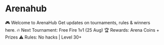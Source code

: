 # Arenahub
🎮 Welcome to ArenaHub Get updates on tournaments, rules &amp; winners here.  🔥 Next Tournament: Free Fire 1v1 (25 Aug) 🏆 Rewards: Arena Coins + Prizes ⚠️ Rules: No hacks | Level 30+
